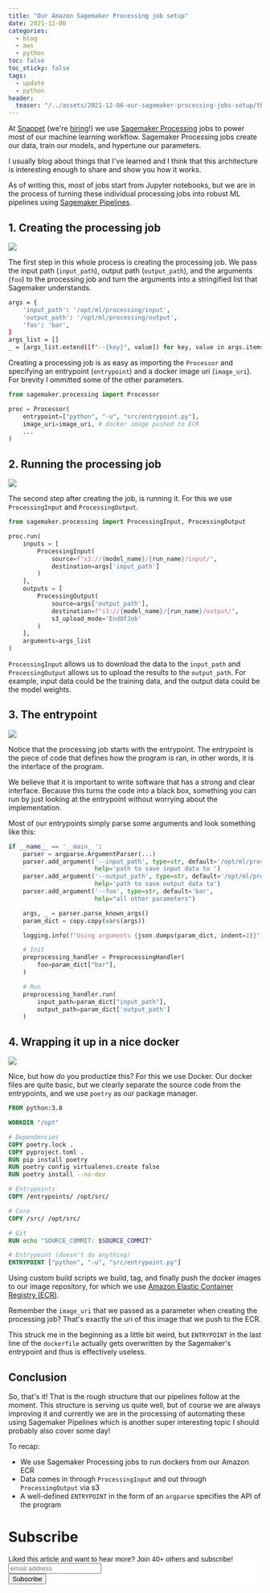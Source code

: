 ```yaml
---
title: "Our Amazon Sagemaker Processing job setup"
date: 2021-12-06
categories:
  - blog
  - aws
  - python
toc: false
toc_sticky: false
tags:
  - update
  - python
header:
  teaser: "/../assets/2021-12-06-our-sagemaker-processing-jobs-setup/thumbnail.png"
---
```


At [Snappet](https://us.snappet.org/) (we're [hiring](https://jobs.snappet.org/)!) we use [Sagemaker Processing](https://docs.aws.amazon.com/sagemaker/latest/dg/processing-job.html) jobs to power most of our machine learning workflow. 
Sagemaker Processing jobs create our data, train our models, and hypertune our parameters.

I usually blog about things that I've learned and I think that this architecture is interesting enough to share and show you how it works. 

As of writing this, most of jobs start from Jupyter notebooks, but we are in the process of turning these individual processing jobs into robust ML pipelines using [Sagemaker Pipelines](https://aws.amazon.com/sagemaker/pipelines/).

## 1. Creating the processing job

![](/../assets/2021-12-06-our-sagemaker-processing-jobs-setup/image1.png)

The first step in this whole process is creating the processing job. 
We pass the input path (`input_path`), output path (`output_path`), and the arguments (`foo`) to the processing job and turn the arguments into a stringified list that Sagemaker understands.

```bash
args = {
    'input_path': '/opt/ml/processing/input', 
    'output_path': '/opt/ml/processing/output', 
    'foo': 'bar',
}
args_list = []
_ = [args_list.extend([f"--{key}", value]) for key, value in args.items()]
```

Creating a processing job is as easy as importing the `Processor` and specifying an entrypoint (`entrypoint`) and a docker image uri (`image_uri`). For brevity I ommitted some of the other parameters.

```python
from sagemaker.processing import Processor

proc = Processor(
    entrypoint=["python", "-u", "src/entrypoint.py"], 
    image_uri=image_uri, # docker image pushed to ECR
    ...
)
```

## 2. Running the processing job

![](/../assets/2021-12-06-our-sagemaker-processing-jobs-setup/image2.png)

The second step after creating the job, is running it. For this we use
`ProcessingInput` and `ProcessingOutput`.

```python
from sagemaker.processing import ProcessingInput, ProcessingOutput

proc.run(
    inputs = [
        ProcessingInput(
            source=f"s3://{model_name}/{run_name}/input/",
            destination=args['input_path']
        )
    ],
    outputs = [
        ProcessingOutput(
            source=args['output_path'],
            destination=f"s3://{model_name}/{run_name}/output/",
            s3_upload_mode='EndOfJob'
        )
    ],
    arguments=args_list
)
```

`ProcessingInput` allows us to download the data to the `input_path` and `ProcessingOutput` allows us to upload the results to the `output_path`. For example, input data could be the training data, and the output data could be the model weights.

## 3. The entrypoint

![](/../assets/2021-12-06-our-sagemaker-processing-jobs-setup/image4.png)

Notice that the processing job starts with the entrypoint. The entrypoint is
the piece of code that defines how the program is ran, in other words, it is the interface of the program.

We believe that it is important to write software that has a strong and clear interface. 
Because this turns the code into a black box, something you can run by just looking at the entrypoint without worrying about the implementation.

Most of our entrypoints simply parse some arguments and look something like this:

```python
if __name__ == '__main__':
    parser = argparse.ArgumentParser(...)
    parser.add_argument('--input_path', type=str, default='/opt/ml/processing/input/',
                        help='path to save input data to ')
    parser.add_argument('--output_path', type=str, default='/opt/ml/processing/output/',
                        help='path to save output data to')
    parser.add_argument('--foo', type=str, default='bar',
                        help="all other parameters")

    args, _ = parser.parse_known_args()
    param_dict = copy.copy(vars(args))

    logging.info(f"Using arguments {json.dumps(param_dict, indent=2)}")

    # Init
    preprocessing_handler = PreprocessingHandler(
        foo=param_dict["bar"],
    )

    # Run
    preprocessing_handler.run(
        input_path=param_dict["input_path"],
        output_path=param_dict['output_path']
    )
```

## 4. Wrapping it up in a nice docker

![](/../assets/2021-12-06-our-sagemaker-processing-jobs-setup/image3.png)

Nice, but how do you productize this? For this we use Docker. Our docker
files are quite basic, but we clearly separate the source code from the
entrypoints, and we use `poetry` as our package manager.

```dockerfile
FROM python:3.8

WORKDIR "/opt"

# Dependencies
COPY poetry.lock .
COPY pyproject.toml .
RUN pip install poetry
RUN poetry config virtualenvs.create false
RUN poetry install --no-dev

# Entrypoints
COPY /entrypoints/ /opt/src/

# Core
COPY /src/ /opt/src/

# Git
RUN echo "SOURCE_COMMIT: $SOURCE_COMMIT"

# Entrypoint (doesn't do anything)
ENTRYPOINT ["python", "-u", "src/entrypoint.py"]
```

Using custom build scripts we build, tag, and finally push the docker images to our image repository, for which we use [Amazon Elastic Container Registry (ECR)](https://aws.amazon.com/ecr/). 

Remember the `image_uri` that we passed as a parameter when creating the
processing job? That's exactly the uri of this image that we push to the ECR.

This struck me in the beginning as a little bit weird, but `ENTRYPOINT` in the last line of the `dockerfile` actually gets overwritten by the Sagemaker's entrypoint and thus is effectively useless.

## Conclusion

So, that's it! That is the rough structure that our pipelines follow at the moment. This structure is serving us quite well, but of course we are always improving it and currently we are in the processing of automating these using Sagemaker Pipelines which is another super interesting topic I should probably also cover some day!

To recap:

* We use Sagemaker Processing jobs to run dockers from our Amazon ECR
* Data comes in through `ProcessingInput` and out through `ProcessingOutput` via s3
* A well-defined `ENTRYPOINT` in the form of an `argparse` specifies the API of the program

# Subscribe

<!-- Begin Mailchimp Signup Form -->
<link href="//cdn-images.mailchimp.com/embedcode/horizontal-slim-10_7.css" rel="stylesheet" type="text/css">
<style type="text/css">
  #mc_embed_signup{background:#fff; clear:left; font:14px Helvetica,Arial,sans-serif; width:100%;}
  /* Add your own Mailchimp form style overrides in your site stylesheet or in this style block.
     We recommend moving this block and the preceding CSS link to the HEAD of your HTML file. */
</style>
<div id="mc_embed_signup">
<form action="https://gmail.us3.list-manage.com/subscribe/post?u=92fe86c389878585bc87837e8&amp;id=50543deff9" method="post" id="mc-embedded-subscribe-form" name="mc-embedded-subscribe-form" class="validate" target="_blank" novalidate>
    <div id="mc_embed_signup_scroll">
  <label for="mce-EMAIL">Liked this article and want to hear more? Join 40+ others and subscribe!</label>
  <input type="email" value="" name="EMAIL" class="email" id="mce-EMAIL" placeholder="email address" required>
    <!-- real people should not fill this in and expect good things - do not remove this or risk form bot signups-->
    <div style="position: absolute; left: -5000px;" aria-hidden="true"><input type="text" name="b_92fe86c389878585bc87837e8_50543deff9" tabindex="-1" value=""></div>
    <div class="clear"><input type="submit" value="Subscribe" name="subscribe" id="mc-embedded-subscribe" class="button"></div>
    </div>
</form>
</div>
<!--End mc_embed_signup-->
